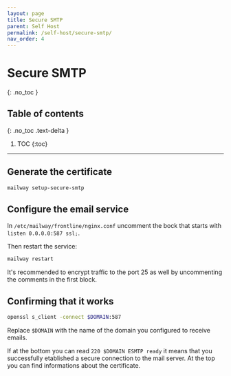 ```yaml
---
layout: page
title: Secure SMTP
parent: Self Host
permalink: /self-host/secure-smtp/
nav_order: 4
---
```


# Secure SMTP
{: .no_toc }

## Table of contents
{: .no_toc .text-delta }

1. TOC
{:toc}

---

## Generate the certificate

```sh
mailway setup-secure-smtp
```

## Configure the email service

In `/etc/mailway/frontline/nginx.conf` uncomment the bock that starts with `listen 0.0.0.0:587 ssl;`.

Then restart the service:
```sh
mailway restart
```

It's recommended to encrypt traffic to the port 25 as well by uncommenting the comments in the first block.

## Confirming that it works

```sh
openssl s_client -connect $DOMAIN:587
```

Replace `$DOMAIN` with the name of the domain you configured to receive emails.

If at the bottom you can read `220 $DOMAIN ESMTP ready` it means that you successfully etablished a secure connection to the mail server. At the top you can find informations about the certificate.
